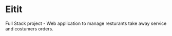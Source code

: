 # Eitit
Full Stack project - Web application to manage resturants take away service and costumers orders.
